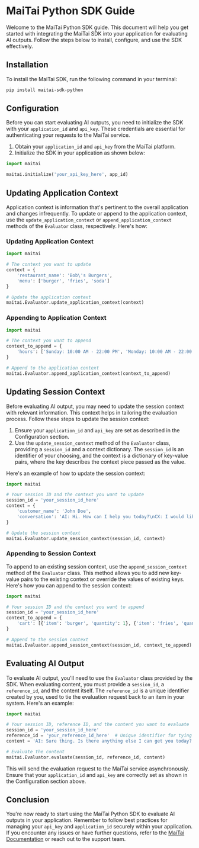 # MaiTai Python SDK Guide

Welcome to the MaiTai Python SDK guide. This document will help you get started with integrating the MaiTai SDK into your application for evaluating AI outputs. Follow the steps below to install, configure, and use the SDK effectively.

## Installation

To install the MaiTai SDK, run the following command in your terminal:

```bash
pip install maitai-sdk-python
```

## Configuration

Before you can start evaluating AI outputs, you need to initialize the SDK with your `application_id` and `api_key`. These credentials are essential for authenticating your requests to the MaiTai service.

1. Obtain your `application_id` and `api_key` from the MaiTai platform.
2. Initialize the SDK in your application as shown below:

```python
import maitai

maitai.initialize('your_api_key_here', app_id)
```

## Updating Application Context

Application context is information that's pertinent to the overall application and changes infrequently. To update or append to the application context, use the `update_application_context` or `append_application_context` methods of the `Evaluator` class, respectively. Here's how:

### Updating Application Context

```python
import maitai

# The context you want to update
context = {
    'restaurant_name': 'Bob\'s Burgers',
    'menu': ['burger', 'fries', 'soda']
}

# Update the application context
maitai.Evaluator.update_application_context(context)
```

### Appending to Application Context

```python
import maitai

# The context you want to append
context_to_append = {
    'hours': ['Sunday: 10:00 AM - 22:00 PM', 'Monday: 10:00 AM - 22:00 PM', 'Tuesday: 10:00 AM - 22:00 PM', 'Wednesday: 10:00 AM - 22:00 PM', 'Thursday: 10:00 AM - 22:00 PM', 'Friday: 10:00 AM - 22:00 PM', 'Saturday: 10:00 AM - 22:00 PM']
}

# Append to the application context
maitai.Evaluator.append_application_context(context_to_append)
```

## Updating Session Context

Before evaluating AI output, you may need to update the session context with relevant information. This context helps in tailoring the evaluation process. Follow these steps to update the session context:

1. Ensure your `application_id` and `api_key` are set as described in the Configuration section.
2. Use the `update_session_context` method of the `Evaluator` class, providing a `session_id` and a context dictionary. The `session_id` is an identifier of your choosing, and the context is a dictionary of key-value pairs, where the key describes the context piece passed as the value.

Here's an example of how to update the session context:

```python
import maitai

# Your session ID and the context you want to update
session_id = 'your_session_id_here'
context = {
    'customer_name': 'John Doe',
    'conversation': 'AI: Hi. How can I help you today?\nCX: I would like to place an order for a burger.\nAI: I can help you with that. What type of burger would you like?\nCX: I would like a medium burger with cheese.'
}

# Update the session context
maitai.Evaluator.update_session_context(session_id, context)
```

### Appending to Session Context

To append to an existing session context, use the `append_session_context` method of the `Evaluator` class. This method allows you to add new key-value pairs to the existing context or override the values of existing keys. Here's how you can append to the session context:

```python
import maitai

# Your session ID and the context you want to append
session_id = 'your_session_id_here'
context_to_append = {
    'cart': [{'item': 'burger', 'quantity': 1}, {'item': 'fries', 'quantity': 1}, {'item': 'soda', 'quantity': 1}]  # This will override if 'cart' already exists
}

# Append to the session context
maitai.Evaluator.append_session_context(session_id, context_to_append)
```

## Evaluating AI Output

To evaluate AI output, you'll need to use the `Evaluator` class provided by the SDK. When evaluating content, you must provide a `session_id`, a `reference_id`, and the content itself. The `reference_id` is a unique identifier created by you, used to tie the evaluation request back to an item in your system. Here's an example:

```python
import maitai

# Your session ID, reference ID, and the content you want to evaluate
session_id = 'your_session_id_here'
reference_id = 'your_reference_id_here'  # Unique identifier for tying back to your system
content = 'AI: Sure thing. Is there anything else I can get you today?'

# Evaluate the content
maitai.Evaluator.evaluate(session_id, reference_id, content)
```

This will send the evaluation request to the MaiTai service asynchronously. Ensure that your `application_id` and `api_key` are correctly set as shown in the Configuration section above.

## Conclusion

You're now ready to start using the MaiTai Python SDK to evaluate AI outputs in your application. Remember to follow best practices for managing your `api_key` and `application_id` securely within your application. If you encounter any issues or have further questions, refer to the [MaiTai Documentation](https://docs.maitai.ai) or reach out to the support team.
